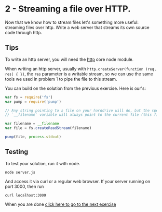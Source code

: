 # 2 - Streaming a file over HTTP.

Now that we know how to stream files let's something more useful: streaming files over http.
Write a web server that streams its own source code through http.

## Tips

To write an http server, you will need the [http](https://nodejs.org/api/http.html) core node
module.

When writing an http server, usually with `http.createServer(function (req, res) { })`, the `res` parameter
is a writable stream, so we can use the same tools we used in problem 1 to pipe the file to this stream.

You can build on the solution from the previous exercise. Here is our's:

``` js
var fs = require('fs')
var pump = require('pump')

// Any string pointing to a file on your harddrive will do, but the special
// `__filename` variable will always point to the current file (this file)

var filename = __filename
var file = fs.createReadStream(filename)

pump(file, process.stdout)
```

## Testing

To test your solution, run it with node.

```
node server.js
```

And access it via curl or a regular web browser. If your server running on port 3000, then run

```
curl localhost:3000
```

When you are done [click here to go to the next exercise](03.html)
